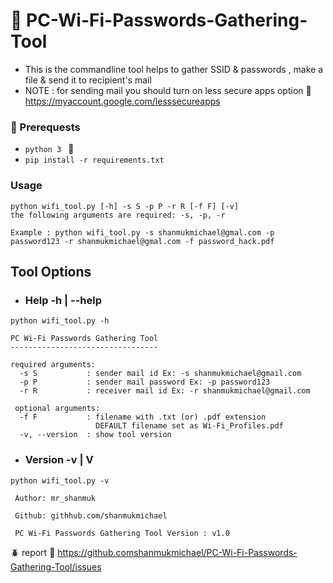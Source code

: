 ﻿# :signal_strength: PC-Wi-Fi-Passwords-Gathering-Tool 
* This is the commandline tool helps to gather SSID &amp; passwords , make a file &amp; send it to recipient's mail
* NOTE : for sending mail you should turn on less secure apps option :link: https://myaccount.google.com/lesssecureapps

### :pushpin: Prerequests 
*  ```python 3 ``` :snake:
*  ```pip install -r requirements.txt```

### Usage
```
python wifi_tool.py [-h] -s S -p P -r R [-f F] [-v]
the following arguments are required: -s, -p, -r

Example : python wifi_tool.py -s shanmukmichael@gmal.com -p password123 -r shanmukmichael@gmal.com -f password_hack.pdf
```

## Tool Options

- ### Help -h | --help
```
python wifi_tool.py -h
```
```
PC Wi-Fi Passwords Gathering Tool
---------------------------------

required arguments:
  -s S           : sender mail id Ex: -s shanmukmichael@gmail.com
  -p P           : sender mail password Ex: -p password123
  -r R           : receiver mail id Ex: -r shanmukmichael@gmail.com

 optional arguments:
  -f F           : filename with .txt (or) .pdf extension
                   DEFAULT filename set as Wi-Fi_Profiles.pdf
  -v, --version  : show tool version
```

- ### Version -v | V
```
python wifi_tool.py -v
```

``` 
 Author: mr_shanmuk

 Github: githhub.com/shanmukmichael

 PC Wi-Fi Passwords Gathering Tool Version : v1.0
```
:beetle: report :link: https://github.comshanmukmichael/PC-Wi-Fi-Passwords-Gathering-Tool/issues
